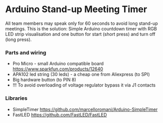 # Arduino Stand-up Meeting Timer 

All team members may speak only for 60 seconds to avoid long stand-up meetings. This is the solution: Simple Arduino countdown timer with RGB LED strip visualisation and one button for start (short press) and turn off (long press). 

### Parts and wiring
 - Pro Micro - small Arduino compatible board https://www.sparkfun.com/products/12640
 - APA102 led string (30 leds) - a cheap one from Aliexpress (to SPI)
 - Big hardware button (to PIN 8)
 - !!! To avoid overloading of voltage regulator bypass it via J1 contacts 

### Libraries 
 - SimpleTimer https://github.com/marcelloromani/Arduino-SimpleTimer
 - FastLED https://github.com/FastLED/FastLED

